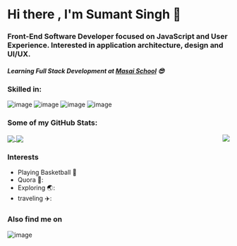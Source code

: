 # Hi there , I'm Sumant Singh 👋
### Front-End Software Developer focused on JavaScript and User Experience. Interested in application architecture, design and UI/UX.
##### Learning Full Stack Development at [Masai School](masaischool.com) :sunglasses:
### **Skilled in:**
  ![image](https://user-images.githubusercontent.com/53209266/147144923-4c73206f-e80e-489d-9b88-31384d274197.png) ![image](https://user-images.githubusercontent.com/53209266/147144979-48a15af2-4f89-488b-9b0d-6a5e882f70b1.png) 
![image](https://user-images.githubusercontent.com/53209266/147144993-da0f08af-8edd-43a6-9a56-71d4d966aa9e.png) 
![image](https://user-images.githubusercontent.com/53209266/147145011-2c78e91c-3381-4ff3-92df-74bfe9b5aa78.png)

### **Some of my GitHub Stats:**


<a href="https://github.com/sumant236/github-readme-stats">
  <img class="left" align="center" src="https://github-readme-stats.vercel.app/api?username=sumant236&show_icons=true&theme=radical" />
</a>

<a  href="https://github.com/sumant236/convoychat">
  <img align="right" src="https://github-readme-stats.vercel.app/api/top-langs/?username=sumant236&show_icons=true&theme=radical" />
</a>

<a href="https://github.com/sumant236/convoychat">
  <img align="center" src="https://activity-graph.herokuapp.com/graph?username=sumant236&theme=rogue" />
</a>

### **Interests**
- Playing Basketball :basketball:
- Quora 📱:
- Exploring 🌏:
- traveling ✈️:

### **Also find me on**
![image](https://user-images.githubusercontent.com/53209266/147153282-21a2bafb-f42a-4099-a21d-bc1096855172.png)


<!--
**sumant236/sumant236** is a ✨ _special_ ✨ repository because its `README.md` (this file) appears on your GitHub profile.

Here are some ideas to get you started:

- 🔭 I’m currently working on ...
- 🌱 I’m currently learning ...
- 👯 I’m looking to collaborate on ...
- 🤔 I’m looking for help with ...
- 💬 Ask me about ...
- 📫 How to reach me: ...
- 😄 Pronouns: ...
- ⚡ Fun fact: ...
-->
